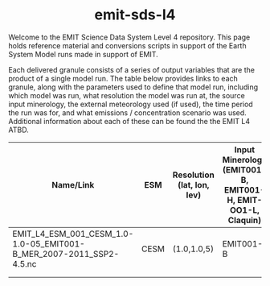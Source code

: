 <h1 align="center"> emit-sds-l4 </h1>

Welcome to the EMIT Science Data System Level 4 repository.  This page holds reference material and conversions scripts in support of the Earth System Model runs made in support of EMIT. 


Each delivered granule consists of a series of output variables that are the product of a single model run.  The table below provides links to each granule, along with the parameters used to define that model run, including which model was run, what resolution the model was run at, the source input minerology, the external meteorology used (if used), the time period the run was for, and what emissions / concentration scenario was used.  Additional information about each of these can be found the the EMIT L4 ATBD.



| Name/Link | ESM | Resolution (lat, lon, lev) | Input Minerology (EMIT001-B, EMIT001-H, EMIT-OO1-L, Claquin) | External Meteorology (None, MERRA, ERA) | Time Period (2007-2011, 2090-2094) | Emission/concentration scenario (SSP2-4.5, SSP 8.5, SSP 2.6, historical,...) |
|----------|----------|----------|----------|----------|----------|----------|
|  EMIT_L4_ESM_001_CESM_1.0-1.0-05_EMIT001-B_MER_2007-2011_SSP2-4.5.nc    |  CESM    |  (1.0,1.0,5)   |  EMIT001-B   | None    |  2007-2011     |  SSP2-4.5     |
|          |          |          |          |          |          |  |
|          |          |          |          |          |          |  |



